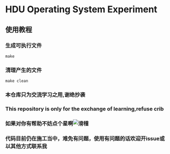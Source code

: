 # HDU Operating System Experiment

## 使用教程

### 生成可执行文件

    make

### 清理产生的文件

    make clean

### 本仓库只为交流学习之用,谢绝抄袭
### This repository is only for the exchange of learning,refuse crib
### 如果对你有帮助不妨点个星啊![滑稽](https://imgsa.baidu.com/baike/w%3D268/sign=1e68cddb36adcbef0134790094ae2e0e/8d5494eef01f3a29e33f21d19e25bc315c607c3e.jpg)
### 代码目前仍在施工当中，难免有问题，使用有问题的话欢迎开issue或以其他方式联系我